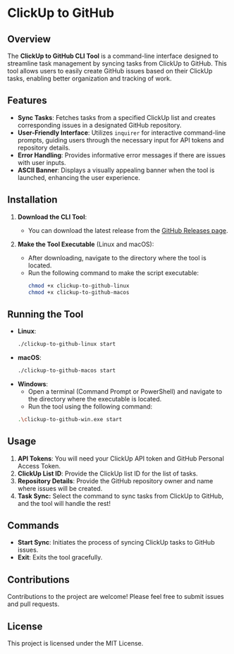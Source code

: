 # ClickUp to GitHub

## Overview

The **ClickUp to GitHub CLI Tool** is a command-line interface designed to streamline task management by syncing tasks from ClickUp to GitHub. This tool allows users to easily create GitHub issues based on their ClickUp tasks, enabling better organization and tracking of work.

## Features

- **Sync Tasks**: Fetches tasks from a specified ClickUp list and creates corresponding issues in a designated GitHub repository.
- **User-Friendly Interface**: Utilizes `inquirer` for interactive command-line prompts, guiding users through the necessary input for API tokens and repository details.
- **Error Handling**: Provides informative error messages if there are issues with user inputs.
- **ASCII Banner**: Displays a visually appealing banner when the tool is launched, enhancing the user experience.

## Installation

1. **Download the CLI Tool**:

   - You can download the latest release from the [GitHub Releases page](https://github.com/evidence-codes/clickup-to-github/releases).

2. **Make the Tool Executable** (Linux and macOS):
   - After downloading, navigate to the directory where the tool is located.
   - Run the following command to make the script executable:
     ```bash
     chmod +x clickup-to-github-linux
     chmod +x clickup-to-github-macos
     ```

## Running the Tool

- **Linux**:
  ```bash
  ./clickup-to-github-linux start
  ```
- **macOS**:
  ```bash
  ./clickup-to-github-macos start
  ```
- **Windows**:
  - Open a terminal (Command Prompt or PowerShell) and navigate to the directory where the executable is located.
  - Run the tool using the following command:
  ```bash
  .\clickup-to-github-win.exe start
  ```

## Usage

1. **API Tokens**: You will need your ClickUp API token and GitHub Personal Access Token.
2. **ClickUp List ID**: Provide the ClickUp list ID for the list of tasks.
3. **Repository Details**: Provide the GitHub repository owner and name where issues will be created.
4. **Task Sync:** Select the command to sync tasks from ClickUp to GitHub, and the tool will handle the rest!

## Commands

- **Start Sync**: Initiates the process of syncing ClickUp tasks to GitHub issues.
- **Exit**: Exits the tool gracefully.

## Contributions

Contributions to the project are welcome! Please feel free to submit issues and pull requests.

## License

This project is licensed under the MIT License.
